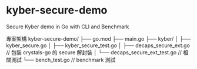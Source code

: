 # kyber-secure-demo
Secure Kyber demo in Go with CLI and Benchmark

專案架構
kyber-secure-demo/
├── go.mod
├── main.go
├── kyber/
│   ├── kyber_secure.go
│   ├── kyber_secure_test.go
│   ├── decaps_secure_ext.go         // 包裝 crystals-go 的 secure 解封裝
│   └── decaps_secure_ext_test.go    // 相關測試
└── bench_test.go                    // benchmark 測試

